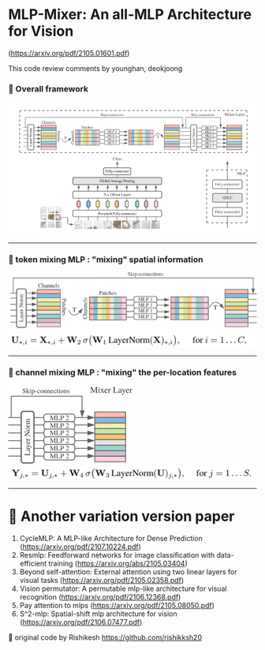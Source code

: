 # MLP-Mixer: An all-MLP Architecture for Vision
(https://arxiv.org/pdf/2105.01601.pdf)

This code review comments by younghan, deokjoong

### 🎯 Overall framework
![](architecture.PNG)
***

### 🎯 token mixing MLP : "mixing" spatial information
![](token_mixing_mlp.PNG) 
![](token_mlp_layer.PNG)
***

### 🎯 channel mixing MLP : "mixing" the per-location features
![](channel_mixing_mlp.PNG) </br>
![](channel_mlp_layer.PNG)
***

# 🔔 Another variation version paper
1. CycleMLP: A MLP-like Architecture for Dense Prediction (https://arxiv.org/pdf/2107.10224.pdf)  
2. Resmlp: Feedforward networks for image classification with data-efficient training (https://arxiv.org/abs/2105.03404)  
3. Beyond self-attention: External attention using two linear layers for visual tasks (https://arxiv.org/pdf/2105.02358.pdf)  
4. Vision permutator: A permutable mlp-like architecture for visual recognition (https://arxiv.org/pdf/2106.12368.pdf)  
5. Pay attention to mlps (https://arxiv.org/pdf/2105.08050.pdf)  
6. S^2-mlp: Spatial-shift mlp architecture for vision (https://arxiv.org/pdf/2106.07477.pdf)  

📢 original code by Rishikesh https://github.com/rishikksh20
